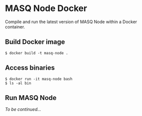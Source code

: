 # MASQ Node Docker
Compile and run the latest version of MASQ Node within a Docker container.

## Build Docker image
`$ docker build -t masq-node .`

## Access binaries
```
$ docker run -it masq-node bash
$ ls -al bin
```

## Run MASQ Node
*To be continued...*
